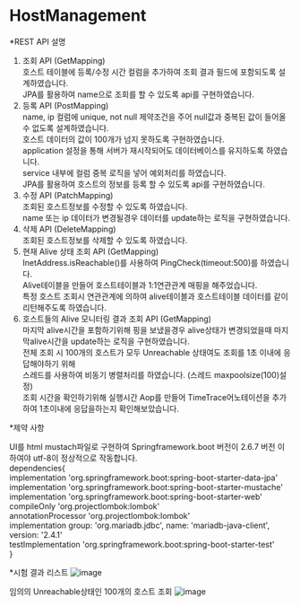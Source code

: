 # HostManagement
*REST API 설명
1. 조회 API (GetMapping) <br/>
호스트 테이블에 등록/수정 시간 컬럼을 추가하여 조회 결과 필드에 포함되도록 설계하였습니다.<br/>
JPA를 활용하여 name으로 조회를 할 수 있도록 api를 구현하였습니다.<br/>
2. 등록 API (PostMapping)<br/>
name, ip 컬럼에 unique, not null 제약조건을 주어 null값과 중복된 값이 들어올수 없도록 설계하였습니다.<br/>
호스트 데이터의 값이 100개가 넘지 못하도록 구현하였습니다.<br/>
application 설정을 통해 서버가 재시작되어도 데이터베이스를 유지하도록 하였습니다.<br/>
service 내부에 컬럼 중복 로직을 넣어 예외처리를 하였습니다.<br/>
JPA를 활용하여 호스트의 정보를 등록 할 수 있도록 api를 구현하였습니다.<br/>
3. 수정 API (PatchMapping)<br/>
조회된 호스트정보를 수정할 수 있도록 하였습니다.<br/>
name 또는 ip 데이터가 변경될경우 데이터를 update하는 로직을 구현하였습니다.<br/>
4. 삭제 API (DeleteMapping)<br/>
조회된 호스트정보를 삭제할 수 있도록 하였습니다.<br/>
5. 현재 Alive 상태 조회 API (GetMapping)<br/>
InetAddress.isReachable()를 사용하여 PingCheck(timeout:500)를 하였습니다.<br/>
Alive테이블을 만들어 호스트테이블과 1:1연관관계 매핑을 해주었습니다.<br/>
특정 호스트 조회시 연관관계에 의하여 alive테이블과 호스트테이블 데이터를 같이 리턴해주도록 하였습니다.<br/>
6. 호스트들의 Alive 모니터링 결과 조회 API (GetMapping)<br/>
마지막 alive시간을 포함하기위해 핑을 보냈을경우 alive상태가 변경되었을때 마지막alive시간을 update하는 로직을 구현하였습니다.<br/>
전체 조회 시 100개의 호스트가 모두 Unreachable 상태여도 조회를 1초 이내에 응답해야하기 위해<br/>
스레드를 사용하여 비동기 병렬처리를 하였습니다. (스레드 maxpoolsize(100)설정)<br/>
조회 시간을 확인하기위해 실행시간 Aop를 만들어 TimeTrace어노테이션을 추가하여 1초이내에 응답을하는지 확인해보았습니다.<br/>

*제약 사항

UI를 html mustach파일로 구현하여 Springframework.boot 버전이 2.6.7 버전 이하여야 utf-8이 정상적으로 작동합니다.<br/>
dependencies{<br/>
	implementation 'org.springframework.boot:spring-boot-starter-data-jpa'<br/>
	implementation 'org.springframework.boot:spring-boot-starter-mustache'<br/>
	implementation 'org.springframework.boot:spring-boot-starter-web'<br/>
	compileOnly 'org.projectlombok:lombok'<br/>
	annotationProcessor 'org.projectlombok:lombok'<br/>
	implementation group: 'org.mariadb.jdbc', name: 'mariadb-java-client', version: '2.4.1'<br/>
	testImplementation 'org.springframework.boot:spring-boot-starter-test'<br/>
}<br/>

*시험 결과 리스트
![image](https://user-images.githubusercontent.com/71069665/175227366-2819ccf1-fb53-4aef-a8cd-557180fe1156.png)

임의의 Unreachable상태인 100개의 호스트 조회 
![image](https://user-images.githubusercontent.com/71069665/175227989-2bf184c8-532c-44d6-afb2-d6dbba2d563a.png)


